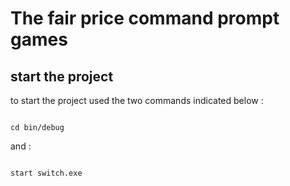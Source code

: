 # The fair price command prompt games

## start the project

to start the project used the two commands indicated below :

```

cd bin/debug

```

and :

```

start switch.exe

```
